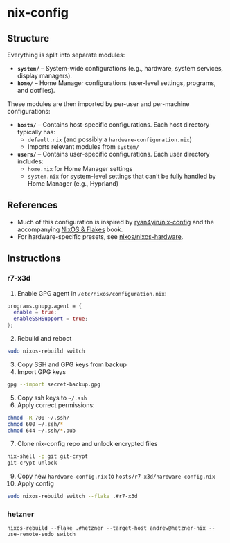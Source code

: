 # nix-config

## Structure

Everything is split into separate modules:

- **`system/`** – System-wide configurations (e.g., hardware, system services, display managers).
- **`home/`** – Home Manager configurations (user-level settings, programs, and dotfiles).

These modules are then imported by per-user and per-machine configurations:

- **`hosts/`** – Contains host-specific configurations. Each host directory typically has:
  - `default.nix` (and possibly a `hardware-configuration.nix`)  
  - Imports relevant modules from `system/`
- **`users/`** – Contains user-specific configurations. Each user directory includes:
  - `home.nix` for Home Manager settings
  - `system.nix` for system-level settings that can’t be fully handled by Home Manager (e.g., Hyprland)

## References

- Much of this configuration is inspired by [ryan4yin/nix-config](https://github.com/ryan4yin/nix-config/tree/i3-kickstarter) and the accompanying [NixOS & Flakes](https://nixos-and-flakes.thiscute.world/) book.
- For hardware-specific presets, see [nixos/nixos-hardware](https://github.com/NixOS/nixos-hardware).

## Instructions

### r7-x3d

1. Enable GPG agent in `/etc/nixos/configuration.nix`:

```nix
programs.gnupg.agent = {
  enable = true;
  enableSSHSupport = true;
};
```

2. Rebuild and reboot

```bash
sudo nixos-rebuild switch
```

3. Copy SSH and GPG keys from backup
4. Import GPG keys

```bash
gpg --import secret-backup.gpg
```

5. Copy ssh keys to `~/.ssh`
6. Apply correct permissions:

```bash
chmod -R 700 ~/.ssh/
chmod 600 ~/.ssh/*
chmod 644 ~/.ssh/*.pub
```

7. Clone nix-config repo and unlock encrypted files

```bash
nix-shell -p git git-crypt
git-crypt unlock
```

9. Copy new `hardware-config.nix` to `hosts/r7-x3d/hardware-config.nix`
10. Apply config

```bash
sudo nixos-rebuild switch --flake .#r7-x3d
```

### hetzner

```
nixos-rebuild --flake .#hetzner --target-host andrew@hetzner-nix --use-remote-sudo switch
```
